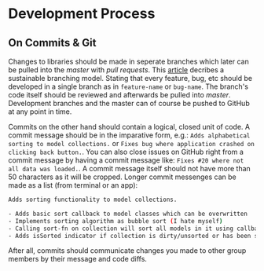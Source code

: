 # Development Process

## On Commits & Git

Changes to libraries should be made in seperate branches which later can be pulled into the *master* with *pull requests*. This [article](http://nvie.com/git-model/) decribes a sustainable branching model. Stating that every feature, bug, etc should be developed in a single branch as in `feature-name` or `bug-name`. The branch's code itself should be reviewed and afterwards be pulled into *master*.
Development branches and the master can of course be pushed to GitHub at any point in time.

Commits on the other hand should contain a logical, closed unit of code. A commit message should be in the imparative form, e.g.: `Adds alphabetical sorting to model collections.` or `Fixes bug where application crashed on clicking back button.`.
You can also close issues on GitHub right from a commit message by having a commit message like: `Fixes #20 where not all data was loaded.`. A commit message itself should not have more than 50 characters as it will be cropped. Longer commit messenges can be made as a list (from terminal or an app):

```bash
Adds sorting functionality to model collections.

- Adds basic sort callback to model classes which can be overwritten
- Implements sorting algorithm as bubble sort (I hate myself)
- Calling sort-fn on collection will sort all models in it using callback
- Adds isSorted indicator if collection is dirty/unsorted or has been sorted
```

After all, commits should communicate changes you made to other group members by their message and code diffs.